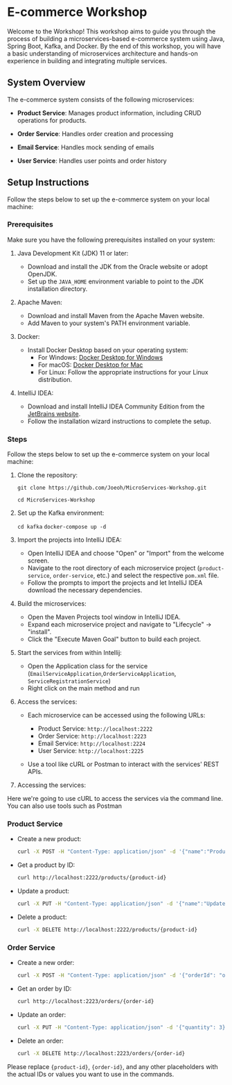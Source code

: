 # E-commerce Workshop

Welcome to the Workshop! This workshop aims to guide you through the process of building a microservices-based e-commerce system using Java, Spring Boot, Kafka, and Docker. By the end of this workshop, you will have a basic understanding of microservices architecture and hands-on experience in building and integrating multiple services.

## System Overview

The e-commerce system consists of the following microservices:

- **Product Service**: Manages product information, including CRUD operations for products.

- **Order Service**: Handles order creation and processing

- **Email Service**: Handles mock sending of emails

- **User Service**: Handles user points and order history


## Setup Instructions

Follow the steps below to set up the e-commerce system on your local machine:


### Prerequisites

Make sure you have the following prerequisites installed on your system:

1. Java Development Kit (JDK) 11 or later:
   - Download and install the JDK from the Oracle website or adopt OpenJDK.
   - Set up the `JAVA_HOME` environment variable to point to the JDK installation directory.

2. Apache Maven:
   - Download and install Maven from the Apache Maven website.
   - Add Maven to your system's PATH environment variable.

3. Docker:
   - Install Docker Desktop based on your operating system:
     - For Windows: [Docker Desktop for Windows](https://www.docker.com/products/docker-desktop)
     - For macOS: [Docker Desktop for Mac](https://www.docker.com/products/docker-desktop)
     - For Linux: Follow the appropriate instructions for your Linux distribution.

4. IntelliJ IDEA:
   - Download and install IntelliJ IDEA Community Edition from the [JetBrains website](https://www.jetbrains.com/idea/).
   - Follow the installation wizard instructions to complete the setup.

### Steps

Follow the steps below to set up the e-commerce system on your local machine:

1. Clone the repository:

   ```
   git clone https://github.com/Joeoh/MicroServices-Workshop.git
   ```
   ```
   cd MicroServices-Workshop
   ```

2. Set up the Kafka environment:

   `cd kafka`
   `docker-compose up -d`

3. Import the projects into IntelliJ IDEA:

   - Open IntelliJ IDEA and choose "Open" or "Import" from the welcome screen.
   - Navigate to the root directory of each microservice project (`product-service`, `order-service`, etc.) and select the respective `pom.xml` file.
   - Follow the prompts to import the projects and let IntelliJ IDEA download the necessary dependencies.

4. Build the microservices:

   - Open the Maven Projects tool window in IntelliJ IDEA.
   - Expand each microservice project and navigate to "Lifecycle" -> "install".
   - Click the "Execute Maven Goal" button to build each project.

5. Start the services from within Intellij:

   - Open the Application class for the service (`EmailServiceApplication`,`OrderServiceApplication`, `ServiceRegistrationService`)
   - Right click on the main method and run




6. Access the services:

   - Each microservice can be accessed using the following URLs:
     - Product Service: `http://localhost:2222`
     - Order Service: `http://localhost:2223`
     - Email Service: `http://localhost:2224`
     - User Service: `http://localhost:2225`

   - Use a tool like cURL or Postman to interact with the services' REST APIs.


7. Accessing the services:

Here we're going to use cURL to access the services via the command line. You can also use tools such as Postman


### Product Service

- Create a new product:
  ```bash
  curl -X POST -H "Content-Type: application/json" -d '{"name":"Product Name", "price": 10.99}' http://localhost:2222/products
  ```

- Get a product by ID:
  ```bash
  curl http://localhost:2222/products/{product-id}
  ```

- Update a product:
  ```bash
  curl -X PUT -H "Content-Type: application/json" -d '{"name":"Updated Product Name", "price": 19.99}' http://localhost:2222/products/{product-id}
  ```

- Delete a product:
  ```bash
  curl -X DELETE http://localhost:2222/products/{product-id}
  ```

### Order Service

- Create a new order:
  ```bash
  curl -X POST -H "Content-Type: application/json" -d '{"orderId": "order-123", "customerId": 456, "productId": 1, "quantity": 2}' http://localhost:2223/orders
  ```

- Get an order by ID:
  ```bash
  curl http://localhost:2223/orders/{order-id}
  ```

- Update an order:
  ```bash
  curl -X PUT -H "Content-Type: application/json" -d '{"quantity": 3}' http://localhost:2223/orders/{order-id}
  ```

- Delete an order:
  ```bash
  curl -X DELETE http://localhost:2223/orders/{order-id}
  ```


Please replace `{product-id}`, `{order-id}`, and any other placeholders with the actual IDs or values you want to use in the commands.
